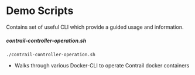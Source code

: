 # Demo Scripts

Contains set of useful CLI which provide a guided usage and information.

##### contrail-controller-operation.sh

```
./contrail-controller-operation.sh
```

* Walks through various Docker-CLI to operate Contrail docker containers
